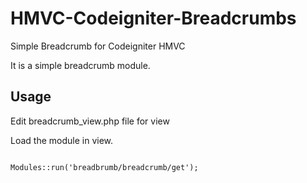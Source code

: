 # HMVC-Codeigniter-Breadcrumbs
Simple Breadcrumb for Codeigniter HMVC


It is a simple breadcrumb module.

<h2>Usage</h2>

<p>Edit breadcrumb_view.php file for view</p>

<p>Load the module in view.</p>
<code>
Modules::run('breadbrumb/breadcrumb/get');
</code>
